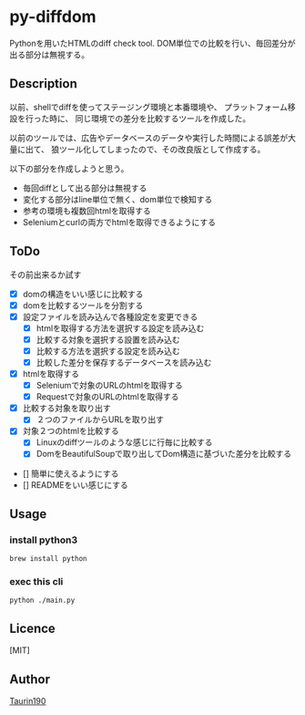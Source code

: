 # py-diffdom
Pythonを用いたHTMLのdiff check tool.
DOM単位での比較を行い、毎回差分が出る部分は無視する。


## Description
以前、shellでdiffを使ってステージング環境と本番環境や、
プラットフォーム移設を行った時に、
同じ環境での差分を比較するツールを作成した。

以前のツールでは、広告やデータベースのデータや実行した時間による誤差が大量に出て、
狼ツール化してしまったので、その改良版として作成する。

以下の部分を作成しようと思う。
- 毎回diffとして出る部分は無視する
- 変化する部分はline単位で無く、dom単位で検知する
- 参考の環境も複数回htmlを取得する
- Seleniumとcurlの両方でhtmlを取得できるようにする

## ToDo
その前出来るか試す
- [x] domの構造をいい感じに比較する
- [x] domを比較するツールを分割する
- [x] 設定ファイルを読み込んで各種設定を変更できる
  - [x] htmlを取得する方法を選択する設定を読み込む
  - [x] 比較する対象を選択する設置を読み込む
  - [x] 比較する方法を選択する設定を読み込む
  - [x] 比較した差分を保存するデータベースを読み込む
- [x] htmlを取得する
  - [x] Seleniumで対象のURLのhtmlを取得する
  - [x] Requestで対象のURLのhtmlを取得する
- [x] 比較する対象を取り出す
  - [x] ２つのファイルからURLを取り出す
- [x] 対象２つのhtmlを比較する
  - [x] Linuxのdiffツールのような感じに行毎に比較する
  - [x] DomをBeautifulSoupで取り出してDom構造に基づいた差分を比較する
- [] 簡単に使えるようにする
- [] READMEをいい感じにする

## Usage
### install python3

    brew install python

### exec this cli

    python ./main.py


## Licence

[MIT]

## Author

[Taurin190](https://github.com/Taurin190)
